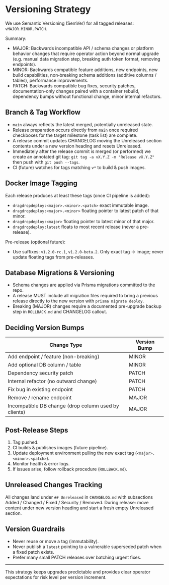 # Versioning Strategy

We use Semantic Versioning (SemVer) for all tagged releases: `vMAJOR.MINOR.PATCH`.

Summary:

- MAJOR: Backwards incompatible API / schema changes or platform behavior changes that require operator action beyond normal upgrade (e.g. manual data migration step, breaking auth token format, removing endpoints).
- MINOR: Backwards compatible feature additions, new endpoints, new build capabilities, non‑breaking schema additions (additive columns / tables), performance improvements.
- PATCH: Backwards compatible bug fixes, security patches, documentation-only changes paired with a container rebuild, dependency bumps without functional change, minor internal refactors.

## Branch & Tag Workflow

- `main` always reflects the latest merged, potentially unreleased state.
- Release preparation occurs directly from `main` once required checkboxes for the target milestone (task list) are complete.
- A release commit updates CHANGELOG moving the Unreleased section contents under a new version heading and resets Unreleased.
- Immediately after the release commit is merged (or performed) we create an annotated git tag: `git tag -a vX.Y.Z -m "Release vX.Y.Z"` then push with `git push --tags`.
- CI (future) watches for tags matching `v*` to build & push images.

## Docker Image Tagging

Each release produces at least these tags (once CI pipeline is added):

- `dragdropdeploy:<major>.<minor>.<patch>` exact immutable image.
- `dragdropdeploy:<major>.<minor>` floating pointer to latest patch of that minor.
- `dragdropdeploy:<major>` floating pointer to latest minor of that major.
- `dragdropdeploy:latest` floats to most recent release (never a pre-release).

Pre-release (optional future):

- Use suffixes: `v1.2.0-rc.1`, `v1.2.0-beta.2`. Only exact tag -> image; never update floating tags from pre-releases.

## Database Migrations & Versioning

- Schema changes are applied via Prisma migrations committed to the repo.
- A release MUST include all migration files required to bring a previous release directly to the new version with `prisma migrate deploy`.
- Breaking (MAJOR) changes require a documented pre-upgrade backup step in `ROLLBACK.md` and CHANGELOG callout.

## Deciding Version Bumps

| Change Type | Version Bump |
|-------------|--------------|
| Add endpoint / feature (non-breaking) | MINOR |
| Add optional DB column / table | MINOR |
| Dependency security patch | PATCH |
| Internal refactor (no outward change) | PATCH |
| Fix bug in existing endpoint | PATCH |
| Remove / rename endpoint | MAJOR |
| Incompatible DB change (drop column used by clients) | MAJOR |

## Post-Release Steps

1. Tag pushed.
2. CI builds & publishes images (future pipeline).
3. Update deployment environment pulling the new exact tag (`<major>.<minor>.<patch>`).
4. Monitor health & error logs.
5. If issues arise, follow rollback procedure (`ROLLBACK.md`).

## Unreleased Changes Tracking

All changes land under `## Unreleased` in `CHANGELOG.md` with subsections Added / Changed / Fixed / Security / Removed. During release: move content under new version heading and start a fresh empty Unreleased section.

## Version Guardrails

- Never reuse or move a tag (immutability).
- Never publish a `latest` pointing to a vulnerable superseded patch when a fixed patch exists.
- Prefer many small PATCH releases over batching urgent fixes.

---
This strategy keeps upgrades predictable and provides clear operator expectations for risk level per version increment.
